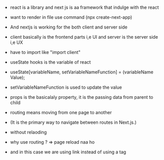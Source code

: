 - react is a library and next js is aa framework that indulge with the react 
- want to render in file use command (npx create-next-app)

- And nextjs is working for the both client and server side 
- client basically is the frontend parts i,e UI and server is the server side i,e UX
- have to import like "import client" 

- useState hooks is the variable of react
- useState[variableName, setVariableNameFunction] = (variableName Value);
- setVariableNameFunction is used to update the value 

- props is the basicalaly property, it is the passing data from parent to child

- routing means moving from one page to another
- (It is the primary way to navigate between routes in Next.js.)
- without relaoding

- why use routing ? => page reload naa ho 
- and in this case we are using link instead of using a tag



 